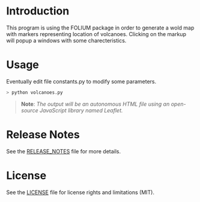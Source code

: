 # Introduction

This program is using the FOLIUM package in order to generate a wold map with markers representing location of volcanoes.
Clicking on the markup will popup a windows with some charecteristics.

# Usage

Eventually edit file constants.py to modify some parameters.
```bash
> python volcanoes.py
```

>**Note**: *The output will be an autonomous HTML file using an open-source JavaScript library named Leaflet.*

# Release Notes

See the [RELEASE_NOTES](RELEASE_NOTES.md) file for more details.

# License

See the [LICENSE](LICENSE.md) file for license rights and limitations (MIT).
